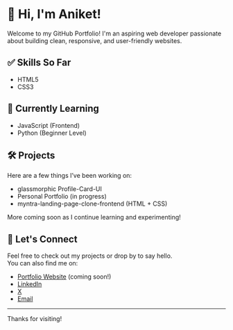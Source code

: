 # 👋 Hi, I'm Aniket!

Welcome to my GitHub Portfolio! I'm an aspiring web developer passionate about building clean, responsive, and user-friendly websites.

## ✅ Skills So Far
- HTML5
- CSS3

## 🌱 Currently Learning
- JavaScript (Frontend)
- Python (Beginner Level)


## 🛠️ Projects
Here are a few things I’ve been working on:
- glassmorphic Profile-Card-UI
- Personal Portfolio (in progress)
-  myntra-landing-page-clone-frontend (HTML + CSS)

More coming soon as I continue learning and experimenting!

## 🔗 Let's Connect
Feel free to check out my projects or drop by to say hello.  
You can also find me on:
- [Portfolio Website](#) (coming soon!)
- [LinkedIn](https://www.linkedin.com/in/aniketkumar001)
- [X](https://x.com/lazyaniket?t=BZY24Y-WD4wYnfbAclIXZA&s=09)
- [Email](aniket0ff001@gmail.com)


---

Thanks for visiting!
